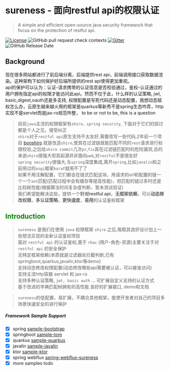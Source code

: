 # sureness - 面向restful api的权限认证  

> A simple and efficient open-source java security framework that focus on the protection of restful api.

[![License](https://img.shields.io/badge/license-Apache%202-4EB1BA.svg)](https://www.apache.org/licenses/LICENSE-2.0.html) 
![GitHub pull request check contexts](https://img.shields.io/github/status/contexts/pulls/tomsun28/sureness/8?label=pull%20checks) 
[![Gitter](https://img.shields.io/gitter/room/usthe/sureness?label=sureness&color=orange&logo=gitter&logoColor=red)](https://gitter.im/usthe/sureness) 
![GitHub Release Date](https://img.shields.io/github/release-date/tomsun28/sureness?color=blue&logo=figshare&logoColor=red) 


## Background  
现在很多网站都进行了前后端分离，后端提供rest api，前端调用接口获取数据渲染。这种架构下如何保护好后端所提供的rest api使得更加重视。  
api的保护可以认为：认证-请求携带的认证信息是否校验通过，鉴权-认证通过的用户拥有指定api的权限才能访问此api。然而不仅于此，什么样的认证策略, jwt, basic,digest,oauth还是多支持, 权限配置是写死代码还是动态配置，我想动态赋权怎么办，云原生越来越火用的框架是quarkus等新秀不是spring生态咋弄，http实现不是servlet而是jax-rs规范咋整， to be or not to be, this is a question

> 目前`java`主流的权限框架有`shiro，spring security`, 下面对于它们的探讨都是个人之见，接受纠正   
> `shiro`对于`restful api`原生支持不太友好,需要改写一些代码,2年前一个项目 [booshiro](https://gitee.com/tomsun28/bootshiro) 就是改造`shiro`,使其在过滤链就能匹配不同的`rest`请求进行权限校验,之后给`shiro commit`几次`pr`,`fix`其在过滤链匹配时的危险漏洞,总的来说`shiro`很强大但其起源并非面向`web`,对`restful`不是很友好    
> `spring security`很强大,与`spring`深度集成,离开`spring`,比如`javalin`和之前用过的`osgi`框架`karaf`就用不了了  
> 如果不用注解配置，它们都会在链式匹配这块，用请求的url和配置的链一个一个`ant`匹配(匹配过程中会有缓存等提高性能)，但匹配的链过多时还是比较耗性能(根据算法时间复杂度判断，暂未测试验证)    
> 我们希望能解决这些，提供一个**针对restful api**，**无框架依赖**，可以**动态修改权限**，**多认证策略**，**更快速度**，**易用**的认证鉴权框架    

## <font color="green">Introduction</font>

> `sureness` 是我们在使用 `java` 权限框架 `shiro` 之后,吸取其良好设计加上一些想法实现的全新认证鉴权项目  
>  面对 `restful api` 的认证鉴权,基于 `rbac` (用户-角色-资源)主要关注于对 `restful api` 的安全保护  
>  无特定框架依赖(本质就是过滤器处拦截判断,已有springboot,quarkus,javalin,ktor等demo)  
>  支持动态修改权限配置(动态修改哪些api需要被认证，可以被谁访问)    
>  支持主流http容器  servlet 和 jax-rs  
>  支持多种认证策略, `jwt, basic auth` ... 可扩展自定义支持的认证方式   
>  基于改进的字典匹配树拥有的高性能 
>  良好的扩展接口, demo和文档  

>`sureness`的低配置，易扩展，不耦合其他框架，能使开发者对自己的项目多场景快速安全的进行保护   

##### Framework Sample Support  

- [x] spring [sample-bootstrap](cn/sample-bootstrap.md)   
- [x] springboot [sample-tom](cn/sample-tom.md)  
- [x] quarkus [sample-quarkus](cn/sample-quarkus.md)  
- [x] javalin [sample-javalin](cn/sample-javalin.md)    
- [x] ktor [sample-ktor](cn/sample-ktor.md)    
- [x] spring webflux [spring-webflux-sureness](cn/sample-spring-webflux.md)    
- [x] more samples todo   
